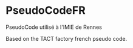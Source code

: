 # PseudoCodeFR
PseudoCode utilisé à l'IMIE de Rennes

Based on the TACT factory french pseudo code.
